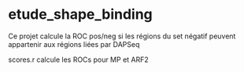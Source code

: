 # etude_shape_binding

Ce projet calcule la ROC pos/neg si les régions du set négatif peuvent appartenir aux régions liées par DAPSeq

scores.r calcule les ROCs pour MP et ARF2